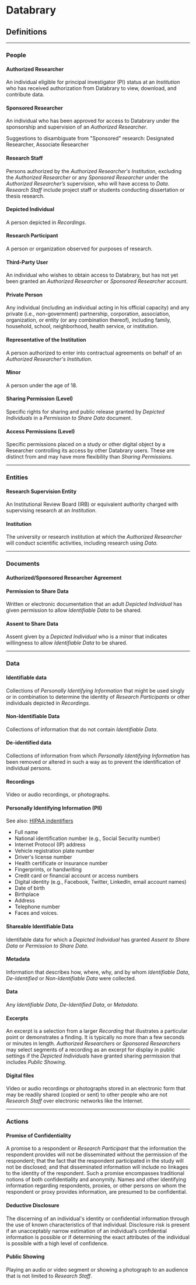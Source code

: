 # Databrary

## Definitions

---
### People

#### Authorized Researcher

An individual eligible for principal investigator (PI) status at an *Institution* who has received authorization from Databrary to view, download, and contribute data.

#### Sponsored Researcher

An individual who has been approved for access to Databrary under the sponsorship and supervision of an *Authorized Researcher*.

Suggestions to disambiguate from "Sponsored" research: Designated Researcher, Associate Researcher

#### Research Staff

Persons authorized by the *Authorized Researcher's* *Institution*, excluding the *Authorized Researcher* or any *Sponsored Researcher* under the *Authorized Researcher’s* supervision, who will have access to *Data*. *Research Staff* include project staff or students conducting dissertation or thesis research.

#### Depicted Individual

A person depicted in *Recordings*.

#### Research Participant

A person or organization observed for purposes of research.

#### Third-Party User

An individual who wishes to obtain access to Databrary, but has not yet been granted an *Authorized Researcher* or *Sponsored Researcher* account.

#### Private Person

Any individual (including an individual acting in his official capacity) and any private (i.e., non-government) partnership, corporation, association, organization, or entity (or any combination thereof), including family, household, school, neighborhood, health service, or institution. 

#### Representative of the Institution

A person authorized to enter into contractual agreements on behalf of an *Authorized Researcher's* *Institution*.

#### Minor

A person under the age of 18.

#### Sharing Permission (Level)

Specific rights for sharing and public release granted by *Depicted Individuals* in a *Permission to Share Data* document.

#### Access Permissions (Level)

Specific permissions placed on a study or other digital object by a Researcher controlling its access by other Databrary users.
These are distinct from and may have more flexibility than *Sharing Permissions*.

---

### Entities

#### Research Supervision Entity

An Institutional Review Board (IRB) or equivalent authority charged with supervising research at an *Institution*.

#### Institution

The university or research institution at which the *Authorized Researcher* will conduct scientific activities, including research using *Data*.

---

### Documents

#### Authorized/Sponsored Researcher Agreement

#### Permission to Share Data

Written or electronic documentation that an adult *Depicted Individual* has given permission to allow *Identifiable Data* to be shared.

#### Assent to Share Data

Assent given by a *Depicted Individual* who is a minor that indicates willingness to allow *Identifiable Data* to be shared.

---

### Data

#### Identifiable data

Collections of *Personally Identifying Information* that might be used singly or in combination to determine the identity of *Research Participants* or other individuals depicted in *Recordings*.

#### Non-Identifiable Data

Collections of information that do not contain *Identifiable Data*.

#### De-identified data

Collections of information from which *Personally Identifying Information* has been removed or altered in such a way as to prevent the identification of individual persons.

#### Recordings

Video or audio recordings, or photographs.

#### Personally Identifying Information (PII)

See also: [HIPAA indentifiers](http://privacyruleandresearch.nih.gov/pr_08.asp)

- Full name
- National identification number (e.g., Social Security number)
- Internet Protocol (IP) address
- Vehicle registration plate number
- Driver's license number
- Health certificate or insurance number
- Fingerprints, or handwriting
- Credit card or financial account or access numbers
- Digital identity (e.g., Facebook, Twitter, LinkedIn, email account names)
- Date of birth
- Birthplace
- Address
- Telephone number
- Faces and voices.

#### Shareable Identifiable Data

Identifable data for which a *Depicted Individual* has granted *Assent to Share Data* or *Permission to Share Data*. 

#### Metadata

Information that describes how, where, why, and by whom *Identifiable Data*, *De-Identified* or *Non-Identifiable Data* were collected.

#### Data

Any *Identifiable Data*, *De-Identified Data*, or *Metadata*.

#### Excerpts

An excerpt is a selection from a larger *Recording* that illustrates a particular point or demonstrates a finding. It is typically no more than a few seconds or minutes in length. *Authorized Researchers* or *Sponsored Researchers* may select segments of a recording as an excerpt for display in public settings if the *Depicted Individuals* have granted sharing permission that includes *Public Showing*.

#### Digital files

Video or audio recordings or photographs stored in an electronic form that may be readily shared (copied or sent) to other people who are not *Research Staff* over electronic networks like the Internet.

---

### Actions

#### Promise of Confidentiality

A promise to a respondent or *Research Participant* that the information the respondent provides will not be disseminated without the permission of the respondent; that the fact that the respondent participated in the study will not be disclosed; and that disseminated information will include no linkages to the identity of the respondent. Such a promise encompasses traditional notions of both confidentiality and anonymity. Names and other identifying information regarding respondents, proxies, or other persons on whom the respondent or proxy provides information, are presumed to be confidential.

#### Deductive Disclosure

The discerning of an individual's identity or confidential information through the use of known characteristics of that individual. Disclosure risk is present if an unacceptably narrow estimation of an individual’s confidential information is possible or if determining the exact attributes of the individual is possible with a high level of confidence.

#### Public Showing

Playing an audio or video segment or showing a photograph to an audience that is not limited to *Research Staff*.
